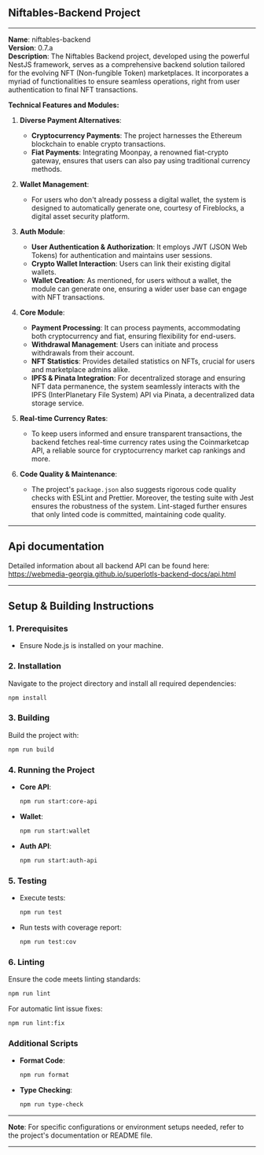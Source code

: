 ## **Niftables-Backend Project**

---

**Name**: niftables-backend  
**Version**: 0.7.a  
**Description**: The Niftables Backend project, developed using the powerful NestJS framework, serves as a comprehensive backend solution tailored for the evolving NFT (Non-fungible Token) marketplaces. It incorporates a myriad of functionalities to ensure seamless operations, right from user authentication to final NFT transactions.

**Technical Features and Modules:**

1. **Diverse Payment Alternatives**:
    - **Cryptocurrency Payments**: The project harnesses the Ethereum blockchain to enable crypto transactions.
    - **Fiat Payments**: Integrating Moonpay, a renowned fiat-crypto gateway, ensures that users can also pay using traditional currency methods.

2. **Wallet Management**:
    - For users who don't already possess a digital wallet, the system is designed to automatically generate one, courtesy of Fireblocks, a digital asset security platform.

3. **Auth Module**:
    - **User Authentication & Authorization**: It employs JWT (JSON Web Tokens) for authentication and maintains user sessions.
    - **Crypto Wallet Interaction**: Users can link their existing digital wallets.
    - **Wallet Creation**: As mentioned, for users without a wallet, the module can generate one, ensuring a wider user base can engage with NFT transactions.

4. **Core Module**:
    - **Payment Processing**: It can process payments, accommodating both cryptocurrency and fiat, ensuring flexibility for end-users.
    - **Withdrawal Management**: Users can initiate and process withdrawals from their account.
    - **NFT Statistics**: Provides detailed statistics on NFTs, crucial for users and marketplace admins alike.
    - **IPFS & Pinata Integration**: For decentralized storage and ensuring NFT data permanence, the system seamlessly interacts with the IPFS (InterPlanetary File System) API via Pinata, a decentralized data storage service.

5. **Real-time Currency Rates**:
    - To keep users informed and ensure transparent transactions, the backend fetches real-time currency rates using the Coinmarketcap API, a reliable source for cryptocurrency market cap rankings and more.

6. **Code Quality & Maintenance**:
    - The project's `package.json` also suggests rigorous code quality checks with ESLint and Prettier. Moreover, the testing suite with Jest ensures the robustness of the system. Lint-staged further ensures that only linted code is committed, maintaining code quality.

---

## Api documentation

Detailed information about all backend API can be found here:
https://webmedia-georgia.github.io/superlotls-backend-docs/api.html

---

## **Setup & Building Instructions**

### **1. Prerequisites**

- Ensure Node.js is installed on your machine.

### **2. Installation**

Navigate to the project directory and install all required dependencies:

```bash
npm install
```

### **3. Building**

Build the project with:

```bash
npm run build
```

### **4. Running the Project**

- **Core API**:
  ```bash
  npm run start:core-api
  ```

- **Wallet**:
  ```bash
  npm run start:wallet
  ```

- **Auth API**:
  ```bash
  npm run start:auth-api
  ```

### **5. Testing**

- Execute tests:
  ```bash
  npm run test
  ```

- Run tests with coverage report:
  ```bash
  npm run test:cov
  ```

### **6. Linting**

Ensure the code meets linting standards:

```bash
npm run lint
```

For automatic lint issue fixes:

```bash
npm run lint:fix
```

### **Additional Scripts**

- **Format Code**:
  ```bash
  npm run format
  ```

- **Type Checking**:
  ```bash
  npm run type-check
  ```

---

**Note**: For specific configurations or environment setups needed, refer to the project's documentation or README file.

---
